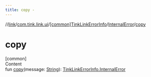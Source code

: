 ```yaml
---
title: copy -
---
```

//[link](../../../index.md)/[com.tink.link.ui](../../index.md)/[[common]TinkLinkErrorInfo](../index.md)/[InternalError](index.md)/[copy](copy.md)



# copy  
[common]  
Content  
fun [copy](copy.md)(message: [String](https://kotlinlang.org/api/latest/jvm/stdlib/kotlin/-string/index.html)): [TinkLinkErrorInfo.InternalError](index.md)  




